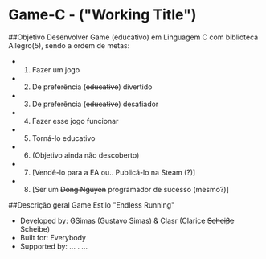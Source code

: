 # Game-C - ("Working Title")

##Objetivo
Desenvolver Game (educativo) em Linguagem C com biblioteca Allegro(5), sendo a ordem de metas:
* 1. Fazer um jogo
* 2. De preferência (~~educativo~~) divertido
* 3. De preferência (~~educativo~~) desafiador
* 4. Fazer esse jogo funcionar
* 5. Torná-lo educativo
* 6. (Objetivo ainda não descoberto)
* 7. [Vendê-lo para a EA ou.. Publicá-lo na Steam (?)]
* 8. [Ser um ~~Dong Nguyen~~ programador de sucesso (mesmo?)]

##Descrição geral
Game Estilo "Endless Running"

* Developed by: GSimas (Gustavo Simas) & Clasr (Clarice ~~Scheiβe~~ Scheibe)
* Built for: Everybody
* Supported by: ...
.
...
